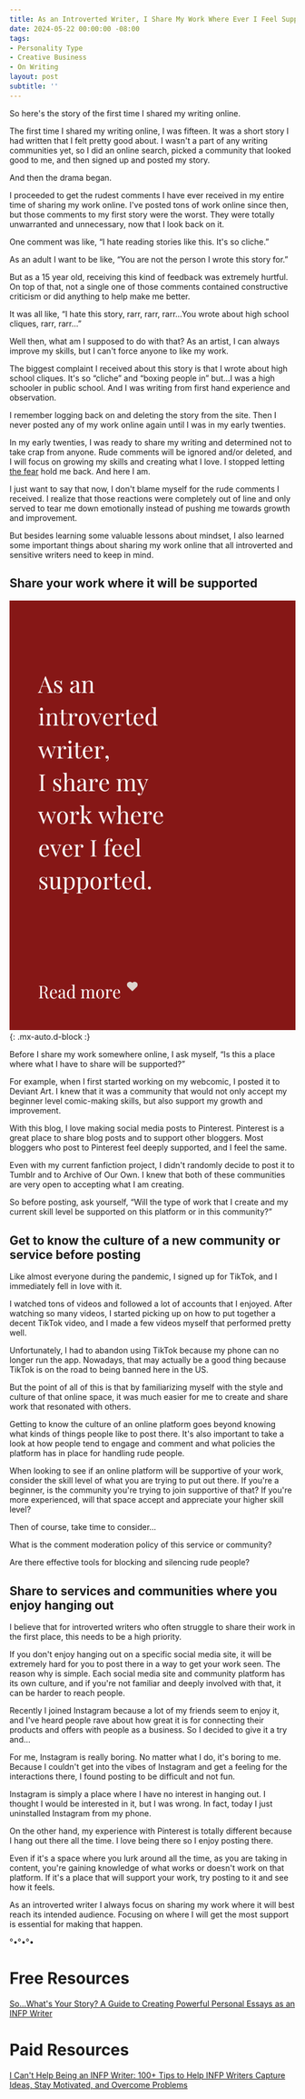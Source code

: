 ```yaml
---
title: As an Introverted Writer, I Share My Work Where Ever I Feel Supported 
date: 2024-05-22 00:00:00 -08:00
tags:
- Personality Type 
- Creative Business 
- On Writing 
layout: post
subtitle: ''
---
```


So here's the story of the first time I shared my writing online.

The first time I shared my writing online, I was fifteen. It was a short story I had written that I felt pretty good about. I wasn't a part of any writing communities yet, so I did an online search, picked a community that looked good to me, and then signed up and posted my story.

And then the drama began. 

I proceeded to get the rudest comments I have ever received in my entire time of sharing my work online. I've posted tons of work online since then, but those comments to my first story were the worst. They were totally unwarranted and unnecessary, now that I look back on it.

One comment was like, “I hate reading stories like this. It's so cliche.”

As an adult I want to be like, “You are not the person I wrote this story for.”

But as a 15 year old, receiving this kind of feedback was extremely hurtful. On top of that, not a single one of those comments contained constructive criticism or did anything to help make me better.

It was all like, “I hate this story, rarr, rarr, rarr…You wrote about high school cliques, rarr, rarr…”

Well then, what am I supposed to do with that? As an artist, I can always improve my skills, but I can't force anyone to like my work. 

The biggest complaint I received about this story is that I wrote about high school cliques. It's so “cliche” and “boxing people in” but…I was a high schooler in public school. And I was writing from first hand experience and observation.

I remember logging back on and deleting the story from the site. Then I never posted any of my work online again until I was in my early twenties.

In my early twenties, I was ready to share my writing and determined not to take crap from anyone. Rude comments will be ignored and/or deleted, and I will focus on growing my skills and creating what I love. I stopped letting [the fear](https://arcadiapage.com/2024-04-30-journaling-to-let-go-of-fear/) hold me back. And here I am.

I just want to say that now, I don't blame myself for the rude comments I received. I realize that those reactions were completely out of line and only served to tear me down emotionally instead of pushing me towards growth and improvement. 

But besides learning some valuable lessons about mindset, I also learned some important things about sharing my work online that all introverted and sensitive writers need to keep in mind.

## Share your work where it will be supported

![Introverted writer marketing share your work](/uploads/introverted-writer-marketing.png "white text on background of red that says As an Introverted writer I share my work where ever it will be supported"){: .mx-auto.d-block :}


Before I share my work somewhere online, I ask myself, “Is this a place where what I have to share will be supported?”

For example, when I first started working on my webcomic, I posted it to Deviant Art. I knew that it was a community that would not only accept my beginner level comic-making skills, but also support my growth and improvement.

With this blog, I love making social media posts to Pinterest. Pinterest is a great place to share blog posts and to support other bloggers. Most bloggers who post to Pinterest feel deeply supported, and I feel the same.

Even with my current fanfiction project, I didn't randomly decide to post it to Tumblr and to Archive of Our Own. I knew that both of these communities are very open to accepting what I am creating.

So before posting, ask yourself, “Will the type of work that I create and my current skill level be supported on this platform or in this community?”

## Get to know the culture of a new community or service before posting 

Like almost everyone during the pandemic, I signed up for TikTok, and I immediately fell in love with it. 

I watched tons of videos and followed a lot of accounts that I enjoyed. After watching so many videos, I started picking up on how to put together a decent TikTok video, and I made a few videos myself that performed pretty well.

Unfortunately, I had to abandon using TikTok because my phone can no longer run the app. Nowadays, that may actually be a good thing because TikTok is on the road to being banned here in the US. 

But the point of all of this is that by familiarizing myself with the style and culture of that online space, it was much easier for me to create and share work that resonated with others.

Getting to know the culture of an online platform goes beyond knowing what kinds of things people like to post there. It's also important to take a look at how people tend to engage and comment and what policies the platform has in place for handling rude people.

When looking to see if an online platform will be supportive of your work, consider the skill level of what you are trying to put out there. If you're a beginner, is the community you're trying to join supportive of that? If you're more experienced, will that space accept and appreciate your higher skill level?

Then of course, take time to consider…

What is the comment moderation policy of this service or community? 

Are there effective tools for blocking and silencing rude people?

## Share to services and communities where you enjoy hanging out 

I believe that for introverted writers who often struggle to share their work in the first place, this needs to be a high priority.

If you don't enjoy hanging out on a specific social media site, it will be extremely hard for you to post there in a way to get your work seen. The reason why is simple. Each social media site and community platform has its own culture, and if you're not familiar and deeply involved with that, it can be harder to reach people.

Recently I joined Instagram because a lot of my friends seem to enjoy it, and I've heard people rave about how great it is for connecting their products and offers with people as a business. So I decided to give it a try and…

For me, Instagram is really boring. No matter what I do, it's boring to me. Because I couldn't get into the vibes of Instagram and get a feeling for the interactions there, I found posting to be difficult and not fun.

Instagram is simply a place where I have no interest in hanging out. I thought I would be interested in it, but I was wrong.
In fact, today I just uninstalled Instagram from my phone.

On the other hand, my experience with Pinterest is totally different because I hang out there all the time. I love being there so I enjoy posting there.

Even if it's a space where you lurk around all the time, as you are taking in content, you're gaining knowledge of what works or doesn't work on that platform. If it's a place that will support your work, try posting to it and see how it feels.

As an introverted writer I always focus on sharing my work where it will best reach its intended audience. Focusing on where I will get the most support is essential for making that happen.

°•°•°•

# Free Resources 

[So...What's Your Story? A Guide to Creating Powerful Personal Essays as an INFP Writer](https://payhip.com/b/NeotK)

# Paid Resources 

[I Can't Help Being an INFP Writer: 100+ Tips to Help INFP Writers Capture Ideas, Stay Motivated, and Overcome Problems](https://payhip.com/b/4tWM)
